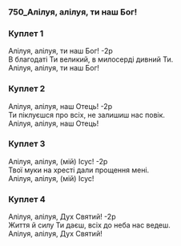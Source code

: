### 750_Алілуя, алілуя, ти наш Бог!
### Куплет 1
Алілуя, алілуя, ти наш Бог! -2р<br/>В благодаті Ти великий, в милосерді дивний Ти. <br/>Алілуя, алілуя, ти наш Бог!
### Куплет 2
Алілуя, алілуя, наш Отець! -2р<br/>Ти піклуєшся про всіх, не залишиш нас повік. <br/>Алілуя, алілуя, наш Отець!
### Куплет 3
Алілуя, алілуя, (мій) Ісус! -2р<br/>Твої муки на хресті дали прощення мені. <br/>Алілуя, алілуя, (мій) Ісус!
### Куплет 4
Алілуя, алілуя, Дух Святий! -2р<br/>Життя й силу Ти даєш, всіх до неба нас ведеш. <br/>Алілуя, алілуя, Дух Святий!

